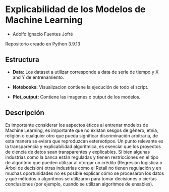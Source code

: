 # Explicabilidad de los Modelos de Machine Learning

- Adolfo Ignacio Fuentes Jofré

Repositorio creado en Python 3.9.13 

## Estructura

- **Data:** Los dataset a utilizar corresponde a data de serie de tiempo y X and Y de entrenamiento.

- **Notebooks:** Visualizacion contiene la ejecución de todo el script.

- **Plot_output:** Contiene las imagenes o output de los modelos.

## Descripción

Es importante considerar los aspectos éticos al entrenar modelos de Machine Learning, es importante que no existan sesgos de género, etnia, religión o cualquier otro que pueda significar discriminación arbitraria, de esta manera se eviara que reproduzcan estereotipos.
Un punto relevante es la transparencia y explicabilidad algorítmica, es esencial que los proyectos de ciencia de datos sean transparentes y explicables. Si bien algunas industrias como la banca están reguladas y tienen restricciones en el tipo de algoritmo que pueden utilizar al otorgar un crédito (Regresión logística o Árbol de decisión) otras industrias como el Retail no tienen regulación y en muchas oportunidades no es posible explicar cómo se procesaron los datos y qué métodos o algoritmos se utilizaron para tomar decisiones o ciertas conclusiones (por ejemplo, cuando se utilizan algoritmos de ensables). 

